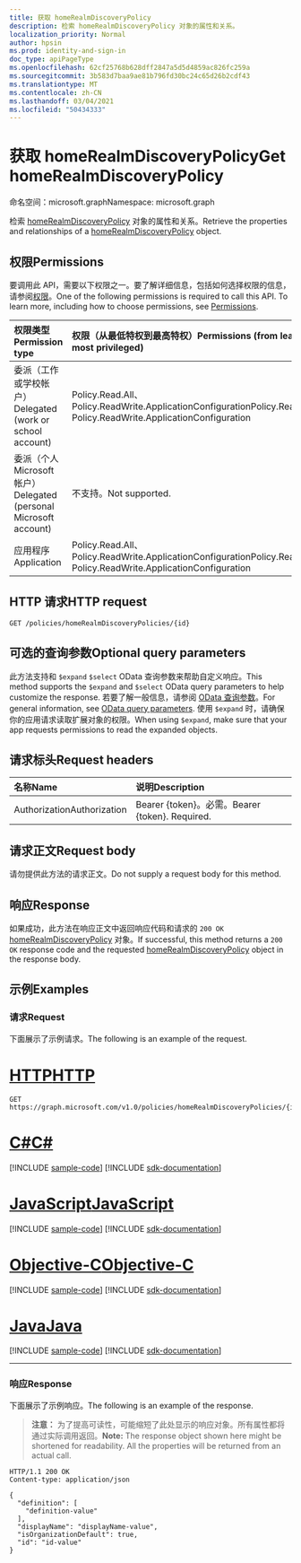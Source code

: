 ```yaml
---
title: 获取 homeRealmDiscoveryPolicy
description: 检索 homeRealmDiscoveryPolicy 对象的属性和关系。
localization_priority: Normal
author: hpsin
ms.prod: identity-and-sign-in
doc_type: apiPageType
ms.openlocfilehash: 62cf25768b628dff2847a5d5d4859ac826fc259a
ms.sourcegitcommit: 3b583d7baa9ae81b796fd30bc24c65d26b2cdf43
ms.translationtype: MT
ms.contentlocale: zh-CN
ms.lasthandoff: 03/04/2021
ms.locfileid: "50434333"
---
```

# <a name="get-homerealmdiscoverypolicy"></a><span data-ttu-id="783eb-103">获取 homeRealmDiscoveryPolicy</span><span class="sxs-lookup"><span data-stu-id="783eb-103">Get homeRealmDiscoveryPolicy</span></span>

<span data-ttu-id="783eb-104">命名空间：microsoft.graph</span><span class="sxs-lookup"><span data-stu-id="783eb-104">Namespace: microsoft.graph</span></span>



<span data-ttu-id="783eb-105">检索 [homeRealmDiscoveryPolicy](../resources/homerealmdiscoverypolicy.md) 对象的属性和关系。</span><span class="sxs-lookup"><span data-stu-id="783eb-105">Retrieve the properties and relationships of a [homeRealmDiscoveryPolicy](../resources/homerealmdiscoverypolicy.md) object.</span></span>

## <a name="permissions"></a><span data-ttu-id="783eb-106">权限</span><span class="sxs-lookup"><span data-stu-id="783eb-106">Permissions</span></span>

<span data-ttu-id="783eb-p101">要调用此 API，需要以下权限之一。要了解详细信息，包括如何选择权限的信息，请参阅[权限](/graph/permissions-reference)。</span><span class="sxs-lookup"><span data-stu-id="783eb-p101">One of the following permissions is required to call this API. To learn more, including how to choose permissions, see [Permissions](/graph/permissions-reference).</span></span>

| <span data-ttu-id="783eb-109">权限类型</span><span class="sxs-lookup"><span data-stu-id="783eb-109">Permission type</span></span>                        | <span data-ttu-id="783eb-110">权限（从最低特权到最高特权）</span><span class="sxs-lookup"><span data-stu-id="783eb-110">Permissions (from least to most privileged)</span></span> |
|:---------------------------------------|:--------------------------------------------|
| <span data-ttu-id="783eb-111">委派（工作或学校帐户）</span><span class="sxs-lookup"><span data-stu-id="783eb-111">Delegated (work or school account)</span></span>     | <span data-ttu-id="783eb-112">Policy.Read.All、Policy.ReadWrite.ApplicationConfiguration</span><span class="sxs-lookup"><span data-stu-id="783eb-112">Policy.Read.All, Policy.ReadWrite.ApplicationConfiguration</span></span> |
| <span data-ttu-id="783eb-113">委派（个人 Microsoft 帐户）</span><span class="sxs-lookup"><span data-stu-id="783eb-113">Delegated (personal Microsoft account)</span></span> | <span data-ttu-id="783eb-114">不支持。</span><span class="sxs-lookup"><span data-stu-id="783eb-114">Not supported.</span></span> |
| <span data-ttu-id="783eb-115">应用程序</span><span class="sxs-lookup"><span data-stu-id="783eb-115">Application</span></span>                            | <span data-ttu-id="783eb-116">Policy.Read.All、Policy.ReadWrite.ApplicationConfiguration</span><span class="sxs-lookup"><span data-stu-id="783eb-116">Policy.Read.All, Policy.ReadWrite.ApplicationConfiguration</span></span> |

## <a name="http-request"></a><span data-ttu-id="783eb-117">HTTP 请求</span><span class="sxs-lookup"><span data-stu-id="783eb-117">HTTP request</span></span>

<!-- { "blockType": "ignored" } -->

```http
GET /policies/homeRealmDiscoveryPolicies/{id}
```

## <a name="optional-query-parameters"></a><span data-ttu-id="783eb-118">可选的查询参数</span><span class="sxs-lookup"><span data-stu-id="783eb-118">Optional query parameters</span></span>

<span data-ttu-id="783eb-119">此方法支持和 `$expand` `$select` OData 查询参数来帮助自定义响应。</span><span class="sxs-lookup"><span data-stu-id="783eb-119">This method supports the `$expand` and `$select` OData query parameters to help customize the response.</span></span> <span data-ttu-id="783eb-120">若要了解一般信息，请参阅 [OData 查询参数](/graph/query-parameters)。</span><span class="sxs-lookup"><span data-stu-id="783eb-120">For general information, see [OData query parameters](/graph/query-parameters).</span></span> <span data-ttu-id="783eb-121">使用 `$expand` 时，请确保你的应用请求读取扩展对象的权限。</span><span class="sxs-lookup"><span data-stu-id="783eb-121">When using `$expand`, make sure that your app requests permissions to read the expanded objects.</span></span>

## <a name="request-headers"></a><span data-ttu-id="783eb-122">请求标头</span><span class="sxs-lookup"><span data-stu-id="783eb-122">Request headers</span></span>

| <span data-ttu-id="783eb-123">名称</span><span class="sxs-lookup"><span data-stu-id="783eb-123">Name</span></span>      |<span data-ttu-id="783eb-124">说明</span><span class="sxs-lookup"><span data-stu-id="783eb-124">Description</span></span>|
|:----------|:----------|
| <span data-ttu-id="783eb-125">Authorization</span><span class="sxs-lookup"><span data-stu-id="783eb-125">Authorization</span></span> | <span data-ttu-id="783eb-p103">Bearer {token}。必需。</span><span class="sxs-lookup"><span data-stu-id="783eb-p103">Bearer {token}. Required.</span></span> |

## <a name="request-body"></a><span data-ttu-id="783eb-128">请求正文</span><span class="sxs-lookup"><span data-stu-id="783eb-128">Request body</span></span>

<span data-ttu-id="783eb-129">请勿提供此方法的请求正文。</span><span class="sxs-lookup"><span data-stu-id="783eb-129">Do not supply a request body for this method.</span></span>

## <a name="response"></a><span data-ttu-id="783eb-130">响应</span><span class="sxs-lookup"><span data-stu-id="783eb-130">Response</span></span>

<span data-ttu-id="783eb-131">如果成功，此方法在响应正文中返回响应代码和请求的 `200 OK` [homeRealmDiscoveryPolicy](../resources/homerealmdiscoverypolicy.md) 对象。</span><span class="sxs-lookup"><span data-stu-id="783eb-131">If successful, this method returns a `200 OK` response code and the requested [homeRealmDiscoveryPolicy](../resources/homerealmdiscoverypolicy.md) object in the response body.</span></span>

## <a name="examples"></a><span data-ttu-id="783eb-132">示例</span><span class="sxs-lookup"><span data-stu-id="783eb-132">Examples</span></span>

### <a name="request"></a><span data-ttu-id="783eb-133">请求</span><span class="sxs-lookup"><span data-stu-id="783eb-133">Request</span></span>

<span data-ttu-id="783eb-134">下面展示了示例请求。</span><span class="sxs-lookup"><span data-stu-id="783eb-134">The following is an example of the request.</span></span>


# <a name="http"></a>[<span data-ttu-id="783eb-135">HTTP</span><span class="sxs-lookup"><span data-stu-id="783eb-135">HTTP</span></span>](#tab/http)
<!-- {
  "blockType": "request",
  "name": "get_homerealmdiscoverypolicy"
}-->

```msgraph-interactive
GET https://graph.microsoft.com/v1.0/policies/homeRealmDiscoveryPolicies/{id}
```
# <a name="c"></a>[<span data-ttu-id="783eb-136">C#</span><span class="sxs-lookup"><span data-stu-id="783eb-136">C#</span></span>](#tab/csharp)
[!INCLUDE [sample-code](../includes/snippets/csharp/get-homerealmdiscoverypolicy-csharp-snippets.md)]
[!INCLUDE [sdk-documentation](../includes/snippets/snippets-sdk-documentation-link.md)]

# <a name="javascript"></a>[<span data-ttu-id="783eb-137">JavaScript</span><span class="sxs-lookup"><span data-stu-id="783eb-137">JavaScript</span></span>](#tab/javascript)
[!INCLUDE [sample-code](../includes/snippets/javascript/get-homerealmdiscoverypolicy-javascript-snippets.md)]
[!INCLUDE [sdk-documentation](../includes/snippets/snippets-sdk-documentation-link.md)]

# <a name="objective-c"></a>[<span data-ttu-id="783eb-138">Objective-C</span><span class="sxs-lookup"><span data-stu-id="783eb-138">Objective-C</span></span>](#tab/objc)
[!INCLUDE [sample-code](../includes/snippets/objc/get-homerealmdiscoverypolicy-objc-snippets.md)]
[!INCLUDE [sdk-documentation](../includes/snippets/snippets-sdk-documentation-link.md)]

# <a name="java"></a>[<span data-ttu-id="783eb-139">Java</span><span class="sxs-lookup"><span data-stu-id="783eb-139">Java</span></span>](#tab/java)
[!INCLUDE [sample-code](../includes/snippets/java/get-homerealmdiscoverypolicy-java-snippets.md)]
[!INCLUDE [sdk-documentation](../includes/snippets/snippets-sdk-documentation-link.md)]

---


### <a name="response"></a><span data-ttu-id="783eb-140">响应</span><span class="sxs-lookup"><span data-stu-id="783eb-140">Response</span></span>

<span data-ttu-id="783eb-141">下面展示了示例响应。</span><span class="sxs-lookup"><span data-stu-id="783eb-141">The following is an example of the response.</span></span>

> <span data-ttu-id="783eb-p104">**注意：** 为了提高可读性，可能缩短了此处显示的响应对象。所有属性都将通过实际调用返回。</span><span class="sxs-lookup"><span data-stu-id="783eb-p104">**Note:** The response object shown here might be shortened for readability. All the properties will be returned from an actual call.</span></span>

<!-- {
  "blockType": "response",
  "truncated": true,
  "@odata.type": "microsoft.graph.homeRealmDiscoveryPolicy"
} -->

```http
HTTP/1.1 200 OK
Content-type: application/json

{
  "definition": [
    "definition-value"
  ],
  "displayName": "displayName-value",
  "isOrganizationDefault": true,
  "id": "id-value"
}
```

<!-- uuid: 16cd6b66-4b1a-43a1-adaf-3a886856ed98
2019-02-04 14:57:30 UTC -->
<!-- {
  "type": "#page.annotation",
  "description": "Get homeRealmDiscoveryPolicy",
  "keywords": "",
  "section": "documentation",
  "tocPath": ""
}-->

